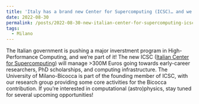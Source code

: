 ```yaml
---
title: 'Italy has a brand new Center for Supercomputing (ICSC)… and we’re on it!'
date: 2022-08-30
permalink: /posts/2022-08-30-new-italian-center-for-supercomputing-icsc-and-were-on-it
tags:
  - Milano
---
```


The Italian government is pushing a major inverstment program in High-Performance Computing, and we’re part of it! The new ICSC ([Italian Center for Supercomputing](<https://researchitaly.mur.gov.it/en/2022/08/24/national-supercomputing-centre-set-up-at-the-bologna-technopole/>)) will manage >300M Euros going towards early-career researchers, PhD scholarships, and computing infrastructure. The University of Milano-Bicocca is part of the founding member of ICSC, with our research group providing some core activities for the Bicocca contribution. If you’re interested in computational (astro)physics, stay tuned for several upcoming opportunities!

